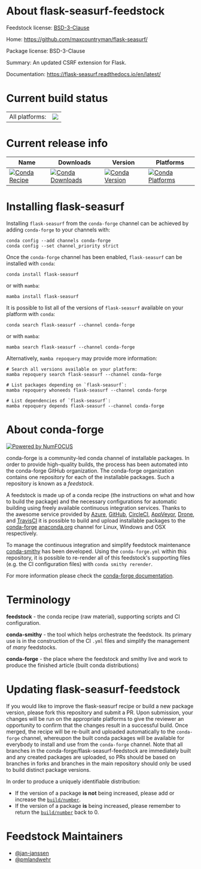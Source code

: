 About flask-seasurf-feedstock
=============================

Feedstock license: [BSD-3-Clause](https://github.com/conda-forge/flask-seasurf-feedstock/blob/main/LICENSE.txt)

Home: https://github.com/maxcountryman/flask-seasurf/

Package license: BSD-3-Clause

Summary: An updated CSRF extension for Flask.

Documentation: https://flask-seasurf.readthedocs.io/en/latest/

Current build status
====================


<table><tr><td>All platforms:</td>
    <td>
      <a href="https://dev.azure.com/conda-forge/feedstock-builds/_build/latest?definitionId=4603&branchName=main">
        <img src="https://dev.azure.com/conda-forge/feedstock-builds/_apis/build/status/flask-seasurf-feedstock?branchName=main">
      </a>
    </td>
  </tr>
</table>

Current release info
====================

| Name | Downloads | Version | Platforms |
| --- | --- | --- | --- |
| [![Conda Recipe](https://img.shields.io/badge/recipe-flask--seasurf-green.svg)](https://anaconda.org/conda-forge/flask-seasurf) | [![Conda Downloads](https://img.shields.io/conda/dn/conda-forge/flask-seasurf.svg)](https://anaconda.org/conda-forge/flask-seasurf) | [![Conda Version](https://img.shields.io/conda/vn/conda-forge/flask-seasurf.svg)](https://anaconda.org/conda-forge/flask-seasurf) | [![Conda Platforms](https://img.shields.io/conda/pn/conda-forge/flask-seasurf.svg)](https://anaconda.org/conda-forge/flask-seasurf) |

Installing flask-seasurf
========================

Installing `flask-seasurf` from the `conda-forge` channel can be achieved by adding `conda-forge` to your channels with:

```
conda config --add channels conda-forge
conda config --set channel_priority strict
```

Once the `conda-forge` channel has been enabled, `flask-seasurf` can be installed with `conda`:

```
conda install flask-seasurf
```

or with `mamba`:

```
mamba install flask-seasurf
```

It is possible to list all of the versions of `flask-seasurf` available on your platform with `conda`:

```
conda search flask-seasurf --channel conda-forge
```

or with `mamba`:

```
mamba search flask-seasurf --channel conda-forge
```

Alternatively, `mamba repoquery` may provide more information:

```
# Search all versions available on your platform:
mamba repoquery search flask-seasurf --channel conda-forge

# List packages depending on `flask-seasurf`:
mamba repoquery whoneeds flask-seasurf --channel conda-forge

# List dependencies of `flask-seasurf`:
mamba repoquery depends flask-seasurf --channel conda-forge
```


About conda-forge
=================

[![Powered by
NumFOCUS](https://img.shields.io/badge/powered%20by-NumFOCUS-orange.svg?style=flat&colorA=E1523D&colorB=007D8A)](https://numfocus.org)

conda-forge is a community-led conda channel of installable packages.
In order to provide high-quality builds, the process has been automated into the
conda-forge GitHub organization. The conda-forge organization contains one repository
for each of the installable packages. Such a repository is known as a *feedstock*.

A feedstock is made up of a conda recipe (the instructions on what and how to build
the package) and the necessary configurations for automatic building using freely
available continuous integration services. Thanks to the awesome service provided by
[Azure](https://azure.microsoft.com/en-us/services/devops/), [GitHub](https://github.com/),
[CircleCI](https://circleci.com/), [AppVeyor](https://www.appveyor.com/),
[Drone](https://cloud.drone.io/welcome), and [TravisCI](https://travis-ci.com/)
it is possible to build and upload installable packages to the
[conda-forge](https://anaconda.org/conda-forge) [anaconda.org](https://anaconda.org/)
channel for Linux, Windows and OSX respectively.

To manage the continuous integration and simplify feedstock maintenance
[conda-smithy](https://github.com/conda-forge/conda-smithy) has been developed.
Using the ``conda-forge.yml`` within this repository, it is possible to re-render all of
this feedstock's supporting files (e.g. the CI configuration files) with ``conda smithy rerender``.

For more information please check the [conda-forge documentation](https://conda-forge.org/docs/).

Terminology
===========

**feedstock** - the conda recipe (raw material), supporting scripts and CI configuration.

**conda-smithy** - the tool which helps orchestrate the feedstock.
                   Its primary use is in the construction of the CI ``.yml`` files
                   and simplify the management of *many* feedstocks.

**conda-forge** - the place where the feedstock and smithy live and work to
                  produce the finished article (built conda distributions)


Updating flask-seasurf-feedstock
================================

If you would like to improve the flask-seasurf recipe or build a new
package version, please fork this repository and submit a PR. Upon submission,
your changes will be run on the appropriate platforms to give the reviewer an
opportunity to confirm that the changes result in a successful build. Once
merged, the recipe will be re-built and uploaded automatically to the
`conda-forge` channel, whereupon the built conda packages will be available for
everybody to install and use from the `conda-forge` channel.
Note that all branches in the conda-forge/flask-seasurf-feedstock are
immediately built and any created packages are uploaded, so PRs should be based
on branches in forks and branches in the main repository should only be used to
build distinct package versions.

In order to produce a uniquely identifiable distribution:
 * If the version of a package **is not** being increased, please add or increase
   the [``build/number``](https://docs.conda.io/projects/conda-build/en/latest/resources/define-metadata.html#build-number-and-string).
 * If the version of a package **is** being increased, please remember to return
   the [``build/number``](https://docs.conda.io/projects/conda-build/en/latest/resources/define-metadata.html#build-number-and-string)
   back to 0.

Feedstock Maintainers
=====================

* [@jan-janssen](https://github.com/jan-janssen/)
* [@pmlandwehr](https://github.com/pmlandwehr/)

